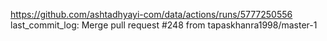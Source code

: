 https://github.com/ashtadhyayi-com/data/actions/runs/5777250556
last_commit_log: Merge pull request #248 from tapaskhanra1998/master-1